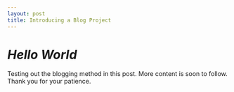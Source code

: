 ```yaml
---
layout: post
title: Introducing a Blog Project
---
```


# _Hello World_

Testing out the blogging method in this post. More content is soon to follow. Thank you for your patience.